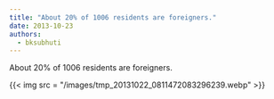 ```yaml
---
title: "About 20% of 1006 residents are foreigners."
date: 2013-10-23
authors: 
  - bksubhuti
---
```


About 20% of 1006 residents are foreigners.﻿

{{< img src = "/images/tmp_20131022_0811472083296239.webp" >}}

